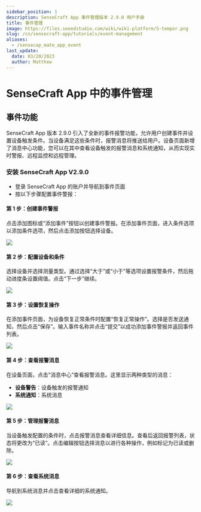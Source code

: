 ```yaml
---
sidebar_position: 1
description: SenseCraft App 事件管理版本 2.9.0 用户手册
title: 事件管理
image: https://files.seeedstudio.com/wiki/wiki-platform/S-tempor.png
slug: /cn/sensecraft-app/tutorials/event-management
aliases:
  - /sensecap_mate_app_event
last_update:
  date: 03/20/2023
  author: Matthew
---
```


# SenseCraft App 中的事件管理

## 事件功能

SenseCraft App 版本 2.9.0 引入了全新的事件报警功能，允许用户创建事件并设置设备触发条件。当设备满足这些条件时，报警消息将推送给用户。设备页面新增了消息中心功能，您可以在其中查看设备触发的报警消息和系统通知，从而实现实时警报、远程监控和远程管理。

### 安装 SenseCraft App V2.9.0 

- 登录 SenseCraft App 的账户并导航到事件页面
- 按以下步骤配置事件警报：

#### 第 1 步：创建事件警报
点击添加图标或“添加事件”按钮以创建事件警报。在添加事件页面，进入条件选项以添加条件选项，然后点击添加按钮选择设备。

<div style={{textAlign:'center'}}><img src="https://files.seeedstudio.com/wiki/sensecap_mate_app/mate_app_2.png" style={{width:1000, height:'auto'}}/></div>

#### 第 2 步：配置设备和条件
选择设备并选择测量类型。通过选择“大于”或“小于”等选项设置报警条件，然后拖动进度条设置阈值。点击“下一步”继续。

<div style={{textAlign:'center'}}><img src="https://files.seeedstudio.com/wiki/sensecap_mate_app/mate_app_3.png" style={{width:1000, height:'auto'}}/></div>

#### 第 3 步：设置恢复操作
在添加事件页面，为设备恢复正常条件时配置“恢复正常操作”。选择是否发送通知，然后点击“保存”。输入事件名称并点击“提交”以成功添加事件警报并返回事件列表。

<div style={{textAlign:'center'}}><img src="https://files.seeedstudio.com/wiki/sensecap_mate_app/mate_app_4.png" style={{width:1000, height:'auto'}}/></div>

#### 第 4 步：查看报警消息
在设备页面，点击“消息中心”查看报警消息。这里显示两种类型的消息：
- **设备警告**：设备触发的报警通知
- **系统通知**：系统消息

<div style={{textAlign:'center'}}><img src="https://files.seeedstudio.com/wiki/sensecap_mate_app/mate_app_5.png" style={{width:1000, height:'auto'}}/></div>

#### 第 5 步：管理报警消息
当设备触发配置的条件时，点击报警消息查看详细信息。查看后返回报警列表，状态将更改为“已读”。点击编辑按钮选择消息以进行各种操作，例如标记为已读或删除。

<div style={{textAlign:'center'}}><img src="https://files.seeedstudio.com/wiki/sensecap_mate_app/mate_app_6.png" style={{width:1000, height:'auto'}}/></div>

#### 第 6 步：查看系统消息
导航到系统消息并点击查看详细的系统通知。

<div style={{textAlign:'center'}}><img src="https://files.seeedstudio.com/wiki/sensecap_mate_app/mate_app_7.png" style={{width:1000, height:'auto'}}/></div>